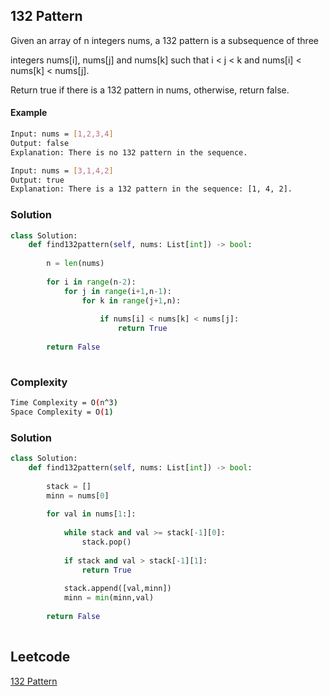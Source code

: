 ## 132 Pattern

Given an array of n integers nums, a 132 pattern is a subsequence of three 

integers nums[i], nums[j] and nums[k] such that i < j < k and nums[i] < nums[k] < nums[j].

Return true if there is a 132 pattern in nums, otherwise, return false.

#### Example
```bash
Input: nums = [1,2,3,4]
Output: false
Explanation: There is no 132 pattern in the sequence.

Input: nums = [3,1,4,2]
Output: true
Explanation: There is a 132 pattern in the sequence: [1, 4, 2].

```
### Solution 

```python
class Solution:
    def find132pattern(self, nums: List[int]) -> bool:
        
        n = len(nums)
        
        for i in range(n-2):
            for j in range(i+1,n-1):
                for k in range(j+1,n):
                    
                    if nums[i] < nums[k] < nums[j]:
                        return True
                    
        return False
        
```
### Complexity
```bash
Time Complexity = O(n^3)
Space Complexity = O(1) 
```
### Solution 

```python
class Solution:
    def find132pattern(self, nums: List[int]) -> bool:
        
        stack = []
        minn = nums[0]
        
        for val in nums[1:]:
            
            while stack and val >= stack[-1][0]:
                stack.pop()
            
            if stack and val > stack[-1][1]:
                return True
            
            stack.append([val,minn])
            minn = min(minn,val)
            
        return False
        
```

## Leetcode       
[132 Pattern](https://leetcode.com/problems/132-pattern/)
